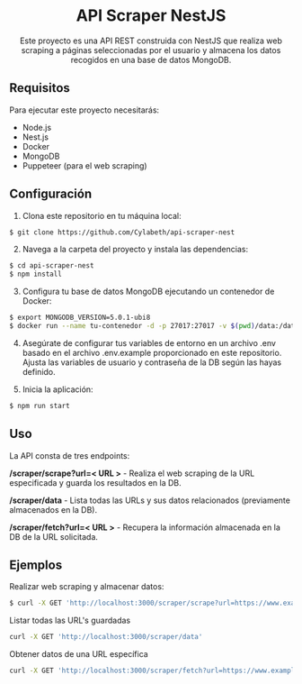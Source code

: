<h1 align="center">API Scraper NestJS
</h1>


  <p align="center">Este proyecto es una API REST construida con NestJS que realiza web scraping a páginas seleccionadas por el usuario y almacena los datos recogidos en una base de datos MongoDB.</p>
    <p align="center">

## Requisitos

Para ejecutar este proyecto necesitarás:

- Node.js
- Nest.js
- Docker
- MongoDB
- Puppeteer (para el web scraping)

## Configuración

1. Clona este repositorio en tu máquina local:

```bash
$ git clone https://github.com/Cylabeth/api-scraper-nest
```

2. Navega a la carpeta del proyecto y instala las dependencias:
```bash
$ cd api-scraper-nest
$ npm install
```
3. Configura tu base de datos MongoDB ejecutando un contenedor de Docker:
```bash
$ export MONGODB_VERSION=5.0.1-ubi8
$ docker run --name tu-contenedor -d -p 27017:27017 -v $(pwd)/data:/data/db -e MONGO_INITDB_ROOT_USERNAME=tu-usuario -e MONGO_INITDB_ROOT_PASSWORD=tu-password mongodb/mongodb-community-server:$MONGODB_VERSION
```
4. Asegúrate de configurar tus variables de entorno en un archivo .env basado en el archivo .env.example proporcionado en este repositorio. Ajusta las variables de usuario y contraseña de la DB según las hayas definido.

5. Inicia la aplicación:
```bash
$ npm run start
```

## Uso

La API consta de tres endpoints:

<strong>/scraper/scrape?url=< URL ></strong> - Realiza el web scraping de la URL especificada y guarda los resultados en la DB.

<strong>/scraper/data</strong> - Lista todas las URLs y sus datos relacionados (previamente almacenados en la DB).

<strong>/scraper/fetch?url=< URL ></strong> - Recupera la información almacenada en la DB de la URL solicitada.


## Ejemplos

Realizar web scraping y almacenar datos:
```bash
$ curl -X GET 'http://localhost:3000/scraper/scrape?url=https://www.example.com'
```

Listar todas las URL's guardadas
```bash
curl -X GET 'http://localhost:3000/scraper/data'
```

Obtener datos de una URL específica
```bash
curl -X GET 'http://localhost:3000/scraper/fetch?url=https://www.example.com
```

